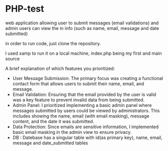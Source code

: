 # PHP-test
web application allowing user to submit messages (email validations) and admin users can view the in info (such as name, email, message and date submitted) 

in order to run code, just clone the repository.

I used xamp to run it on a local machine,
index.php being my first and main source



A brief explanation of which features you prioritized:
- User Message Submission: The primary focus was creating a functional contact form that allows users to submit their name, email, and message.
- Email Validation: Ensuring that the email provided by the user is valid was a key feature to prevent invalid data from being submitted.
- Admin Panel: I prioritized implementing a basic admin panel where messages submitted by users could be viewed by administrators. This includes showing the name, email (with email masking), message content, and the date it was submitted.
- Data Protection: Since emails are sensitive information, I implemented basic email masking in the admin view to ensure privacy.
- DB : Datebase has a singular table with id(as primary key), name, email, message and date_submitted tables

